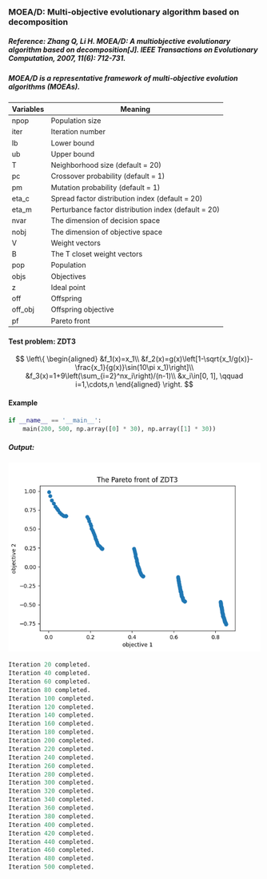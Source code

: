 ### MOEA/D: Multi-objective evolutionary algorithm based on decomposition

##### Reference: Zhang Q, Li H. MOEA/D: A multiobjective evolutionary algorithm based on decomposition[J]. IEEE Transactions on Evolutionary Computation, 2007, 11(6): 712-731.

##### MOEA/D is a representative framework of multi-objective evolution algorithms (MOEAs).

| Variables | Meaning                                              |
| --------- | ---------------------------------------------------- |
| npop      | Population size                                      |
| iter      | Iteration number                                     |
| lb        | Lower bound                                          |
| ub        | Upper bound                                          |
| T         | Neighborhood size (default = 20)                     |
| pc        | Crossover probability (default = 1)                  |
| pm        | Mutation probability (default = 1)                   |
| eta_c     | Spread factor distribution index (default = 20)      |
| eta_m     | Perturbance factor distribution index (default = 20) |
| nvar      | The dimension of decision space                      |
| nobj      | The dimension of objective space                     |
| V         | Weight vectors                                       |
| B         | The T closet weight vectors                          |
| pop       | Population                                           |
| objs      | Objectives                                           |
| z         | Ideal point                                          |
| off       | Offspring                                            |
| off_obj   | Offspring objective                                  |
| pf        | Pareto front                                         |

#### Test problem: ZDT3



$$
\left\{
\begin{aligned}
&f_1(x)=x_1\\
&f_2(x)=g(x)\left[1-\sqrt{x_1/g(x)}-\frac{x_1}{g(x)}\sin(10\pi x_1)\right]\\
&f_3(x)=1+9\left(\sum_{i=2}^nx_i\right)/(n-1)\\
&x_i\in[0, 1], \qquad i=1,\cdots,n
\end{aligned}
\right.
$$



#### Example

```python
if __name__ == '__main__':
    main(200, 500, np.array([0] * 30), np.array([1] * 30))
```

##### Output:

![](https://github.com/Xavier-MaYiMing/MOEA-D/blob/main/Pareto%20front.png)

```python
Iteration 20 completed.
Iteration 40 completed.
Iteration 60 completed.
Iteration 80 completed.
Iteration 100 completed.
Iteration 120 completed.
Iteration 140 completed.
Iteration 160 completed.
Iteration 180 completed.
Iteration 200 completed.
Iteration 220 completed.
Iteration 240 completed.
Iteration 260 completed.
Iteration 280 completed.
Iteration 300 completed.
Iteration 320 completed.
Iteration 340 completed.
Iteration 360 completed.
Iteration 380 completed.
Iteration 400 completed.
Iteration 420 completed.
Iteration 440 completed.
Iteration 460 completed.
Iteration 480 completed.
Iteration 500 completed.
```

